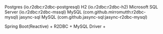 Postgres (io.r2dbc:r2dbc-postgresql)
H2 (io.r2dbc:r2dbc-h2)
Microsoft SQL Server (io.r2dbc:r2dbc-mssql)
MySQL (com.github.mirromutth:r2dbc-mysql)
jasync-sql MySQL (com.github.jasync-sql:jasync-r2dbc-mysql)


Spring Boot(Reactive) + R2DBC + MySQL Driver +
